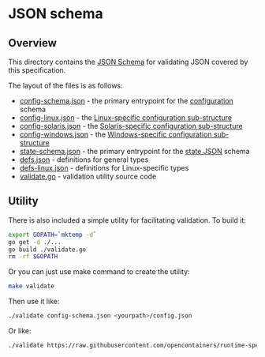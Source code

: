 # JSON schema

## Overview

This directory contains the [JSON Schema](http://json-schema.org/) for validating JSON covered by this specification.

The layout of the files is as follows:

* [config-schema.json](config-schema.json) - the primary entrypoint for the [configuration](../config.md) schema
* [config-linux.json](config-linux.json) - the [Linux-specific configuration sub-structure](../config-linux.md)
* [config-solaris.json](config-solaris.json) - the [Solaris-specific configuration sub-structure](../config-solaris.md)
* [config-windows.json](config-windows.json) - the [Windows-specific configuration sub-structure](../config-windows.md)
* [state-schema.json](state-schema.json) - the primary entrypoint for the [state JSON](../runtime.md#state) schema
* [defs.json](defs.json) - definitions for general types
* [defs-linux.json](defs-linux.json) - definitions for Linux-specific types
* [validate.go](validate.go) - validation utility source code


## Utility

There is also included a simple utility for facilitating validation.
To build it:

```bash
export GOPATH=`mktemp -d`
go get -d ./...
go build ./validate.go
rm -rf $GOPATH
```

Or you can just use make command to create the utility:

```bash
make validate
```

Then use it like:

```bash
./validate config-schema.json <yourpath>/config.json
```

Or like:

```bash
./validate https://raw.githubusercontent.com/opencontainers/runtime-spec/v1.0.0-rc1/schema/schema.json <yourpath>/config.json
```
